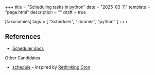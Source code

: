 +++
title = "Scheduling tasks in python"
date = "2025-03-11"
template = "page.html"
description = ""
draft = true

[taxonomies]
tags = [ "Scheduler", "libraries", "python" ]
+++ 




## References

- [Scheduler docs](https://digon.io/hyd/project/scheduler/t/master/pages/examples/quick_start.html)

Other Candidates

- [schedule](https://github.com/dbader/schedule) - inspired by [Rethinking Cron](https://adam.herokuapp.com/past/2010/4/13/rethinking_cron/)